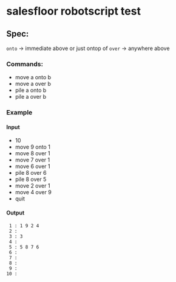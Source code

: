 # salesfloor robotscript test

## Spec:
`onto` -> immediate above or just ontop of
`over` -> anywhere above 
### Commands:
 - move a onto b
 - move a over b
 - pile a onto b
 - pile a over b
  
### Example
#### Input
  - 10
  - move 9 onto 1
  - move 8 over 1
  - move 7 over 1
  - move 6 over 1
  - pile 8 over 6
  - pile 8 over 5
  - move 2 over 1
  - move 4 over 9
  - quit
  
#### Output
   ```
    1 : 1 9 2 4 
    2 : 
    3 : 3
    4 : 
    5 : 5 8 7 6
    6 : 
    7 :
    8 :
    9 :  
   10 :
   ```
